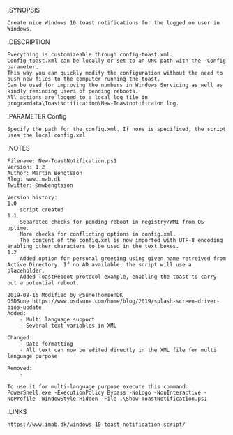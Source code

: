 .SYNOPSIS

	Create nice Windows 10 toast notifications for the logged on user in Windows.

.DESCRIPTION

	Everything is customizeable through config-toast.xml.
	Config-toast.xml can be locally or set to an UNC path with the -Config parameter.
	This way you can quickly modify the configuration without the need to push new files to the computer running the toast.
	Can be used for improving the numbers in Windows Servicing as well as kindly reminding users of pending reboots.
	All actions are logged to a local log file in programdata\ToastNotification\New-Toastnotificaion.log.

.PARAMETER Config
 
	Specify the path for the config.xml. If none is specificed, the script uses the local config.xml

.NOTES

	Filename: New-ToastNotification.ps1
	Version: 1.2
	Author: Martin Bengtsson
	Blog: www.imab.dk
	Twitter: @mwbengtsson

    Version history:
    1.0
		script created
    1.1
		Separated checks for pending reboot in registry/WMI from OS uptime.
		More checks for conflicting options in config.xml.
		The content of the config.xml is now imported with UTF-8 encoding enabling other characters to be used in the text boxes.
	1.2
		Added option for personal greeting using given name retreived from Active Directory. If no AD available, the script will use a placeholder.
		Added ToastReboot protocol example, enabling the toast to carry out a potential reboot.

	2019-08-16 Modified by @SuneThomsenDK
	OSDSune https://www.osdsune.com/home/blog/2019/splash-screen-driver-bios-update
	Added:
		- Multi language support
		- Several text variables in XML

	Changed:
		- Date formatting
		- All text can now be edited directly in the XML file for multi language purpose

	Removed:
		- 

	To use it for multi-language purpose execute this command: PowerShell.exe -ExecutionPolicy Bypass -NoLogo -NonInteractive -NoProfile -WindowStyle Hidden -File .\Show-ToastNotification.ps1

.LINKS

	https://www.imab.dk/windows-10-toast-notification-script/
